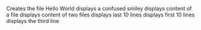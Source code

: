 Creates the file Hello World
displays a confused smiley
displays content of a file
displays content of two files
displays last 10 lines
displays first 10 lines
displays the third line
